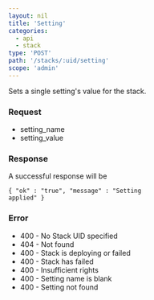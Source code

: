 ```yaml
---
layout: nil
title: 'Setting'
categories:
  - api
  - stack
type: 'POST'
path: '/stacks/:uid/setting'
scope: 'admin'
---
```


Sets a single setting's value for the stack.

### Request

* setting_name
* setting_value

### Response

A successful response will be

<code class="inline-code">{
	"ok" : "true",
	"message" : "Setting applied"
}</code>

### Error

* 400 - No Stack UID specified
* 404 - Not found
* 400 - Stack is deploying or failed
* 400 - Stack has failed
* 400 - Insufficient rights
* 400 - Setting name is blank
* 400 - Setting not found